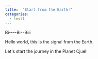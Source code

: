 ```yaml
---
title:  "Start from the Earth!"
categories:
  - test1
---
```


Bi----Bi--Biiii

Hello world, this is the signal from the Earth.

Let's start the journey in the Planet Cjue!
